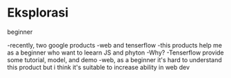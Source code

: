 # Eksplorasi
beginner 


-recently, two google products
-web and tenserflow
-this products help me as a beginner who want to leearn JS and phyton
-Why?
-Tenserflow provide some tutorial, model, and demo
-web, as a beginner it's hard to understand this product but i think it's    suitable to increase ability in web dev  
